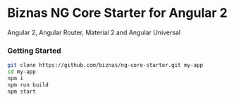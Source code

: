 # Biznas NG Core Starter for Angular 2

Angular 2, Angular Router, Material 2 and Angular Universal

### Getting Started

```bash
git clone https://github.com/biznas/ng-core-starter.git my-app
cd my-app
npm i
npm run build
npm start

```